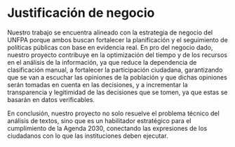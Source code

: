 # **Justificación de negocio**
Nuestro trabajo se encuentra alineado con la estrategia de negocio del UNFPA porque ambos buscan fortalecer la planificación y el seguimiento de políticas públicas con base en evidencia real. En pro del negocio dado, nuestro proyecto contribuye en la optimización del tiempo y de los recursos en el análisis de la información, ya que reduce la dependencia de clasificación manual, a fortalecer la participación ciudadana, garantizando que se van a escuchar las opiniones de la población y que dichas opiniones serán tomadas en cuenta en las decisiones, y a incrementar la transparencia y legitimidad de las decisiones que se tomen, ya que estas se basarán en datos verificables.

En conclusión, nuestro proyecto no solo resuelve el problema técnico del análisis de textos, sino que es un habilitador estratégico para el cumplimiento de la Agenda 2030, conectando las expresiones de los ciudadanos con lo que las instituciones deben ejecutar.

